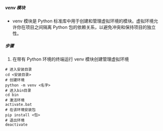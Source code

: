 ##### venv 模块
- venv 模块是 Python 标准库中用于创建和管理虚拟环境的模块。虚拟环境允许你在项目之间隔离 Python 包的依赖关系，以避免冲突和保持项目的独立性。
##### 步骤
1. 在带有 Python 环境的终端运行 venv 模块创建管理虚拟环境
```shell
# 进入安装目录
cd <安装目录>
# 创建环境
python -m venv <名字>
# 进入bin目录
cd bin
# 激活环境
activate.bat
# 在该环境安装包
pip install <包>
# 退出环境
deactivate
```
